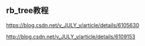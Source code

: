 ## rb_tree教程
https://blog.csdn.net/v_JULY_v/article/details/6105630

http://blog.csdn.net/v_JULY_v/article/details/6109153
